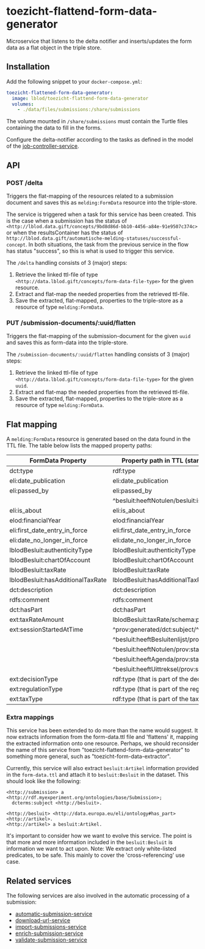 # toezicht-flattend-form-data-generator
Microservice that listens to the delta notifier and inserts/updates the form data as a flat object in the triple store.

## Installation
Add the following snippet to your `docker-compose.yml`:

```yml
toezicht-flattened-form-data-generator:
  image: lblod/toezicht-flattend-form-data-generator
  volumes:
    - ./data/files/submissions:/share/submissions
```

The volume mounted in `/share/submissions` must contain the Turtle files containing the data to fill in the forms.

Configure the delta-notifier according to the tasks as defined in the model of the [job-controller-service](https://github.com/lblod/job-controller-service).

## API

### POST /delta
Triggers the flat-mapping of the resources related to a submission document and saves this as `melding:FormData` resource into the triple-store.

The service is triggered when a task for this service has been created. This is the case when a submission has the status of `<http://lblod.data.gift/concepts/9bd8d86d-bb10-4456-a84e-91e9507c374c>` or when the resultsContainer has the status of `http://lblod.data.gift/automatische-melding-statuses/successful-concept`. In both situations, the task from the previous service in the flow has status "success", so this is what is used to trigger this service.

The `/delta` handling consists of 3 (major) steps:

1) Retrieve the linked ttl-file of type `<http://data.lblod.gift/concepts/form-data-file-type>` for the given resource.
2) Extract and flat-map the needed properties from the retrieved ttl-file.
3) Save the extracted, flat-mapped, properties to the triple-store as a resource of type `melding:FormData`.


### PUT /submission-documents/:uuid/flatten
Triggers the flat-mapping of the submission-document for the given `uuid` and saves this as form-data into the triple-store.

The `/submission-documents/:uuid/flatten` handling consists of 3 (major) steps:

1) Retrieve the linked ttl-file of type `<http://data.lblod.gift/concepts/form-data-file-type>` for the given `uuid`.
2) Extract and flat-map the needed properties from the retrieved ttl-file.
3) Save the extracted, flat-mapped, properties to the triple-store as a resource of type `melding:FormData`.

## Flat mapping
A `melding:FormData` resource is generated based on the data found in the TTL file. The table below lists the mapped property paths:

| FormData Property                          | Property path in TTL (starting from submission document) |
|-----------------------------------|-------------------------------------------------------------------|
| dct:type                          | rdf:type                                                          |
| eli:date_publication              | eli:date_publication                                              |
| eli:passed_by                     | eli:passed_by                                                     |
|                                   | ^besluit:heeftNotulen/besluit:isGehoudenDoor                      |
| eli:is_about                      | eli:is_about                                                      |
| elod:financialYear                | elod:financialYear                                                |
| eli:first_date_entry_in_force     | eli:first_date_entry_in_force                                     |
| eli:date_no_longer_in_force       | eli:date_no_longer_in_force                                       |
| lblodBesluit:authenticityType     | lblodBesluit:authenticityType                                     |
| lblodBesluit:chartOfAccount       | lblodBesluit:chartOfAccount                                       |
| lblodBesluit:taxRate              | lblodBesluit:taxRate                                              |
| lblodBesluit:hasAdditionalTaxRate | lblodBesluit:hasAdditionalTaxRate                                 |
| dct:description                   | dct:description                                                   |
| rdfs:comment                      | rdfs:comment                                                      |
| dct:hasPart                       | dct:hasPart                                                       |
| ext:taxRateAmount                 | lblodBesluit:taxRate/schema:price                                 |
| ext:sessionStartedAtTime          | ^prov:generated/dct:subject/^besluit:behandelt/prov:startedAtTime |
|                                   | ^besluit:heeftBesluitenlijst/prov:startedAtTime                   |
|                                   | ^besluit:heeftNotulen/prov:startedAtTime                          |
|                                   | ^besluit:heeftAgenda/prov:startedAtTime                           |
|                                   | ^besluit:heeftUittreksel/prov:startedAtTime                       |
| ext:decisionType                  | rdf:type (that is part of the decision-type concept-scheme)       |
| ext:regulationType                | rdf:type (that is part of the regulation-type concept-scheme)     |
| ext:taxType                       | rdf:type (that is part of the tax-type concept-scheme)            |

### Extra mappings
This service has been extended to do more than the name would suggest. It now extracts information from the form-data.ttl file and 'flattens' it, mapping the extracted information onto one resource. Perhaps, we should reconsider the name of this service from "toezicht-flattend-form-data-generator" to something more general, such as "toezicht-form-data-extractor".

Currently, this service will also extract `besluit:Artikel` information provided in the `form-data.ttl` and attach it to `besluit:Besluit` in the dataset. This should look like the following:

```turtle
<http://submission> a <http://rdf.myexperiment.org/ontologies/base/Submission>;
  dcterms:subject <http://besluit>.

<http://besluit> <http://data.europa.eu/eli/ontology#has_part> <http://artikel>.
<http://artikel> a besluit:Artikel.

```
It's important to consider how we want to evolve this service. The point is that more and more information included in the `besluit:Besluit` is information we want to act upon.
Note: We extract only white-listed predicates, to be safe. This mainly to cover the 'cross-referencing' use case.

## Related services
The following services are also involved in the automatic processing of a submission:
* [automatic-submission-service](https://github.com/lblod/automatic-submission-service)
* [download-url-service](https://github.com/lblod/download-url-service)
* [import-submissions-service](https://github.com/lblod/import-submission-service)
* [enrich-submission-service](https://github.com/lblod/enrich-submission-service)
* [validate-submission-service](https://github.com/lblod/validate-submission-service)
